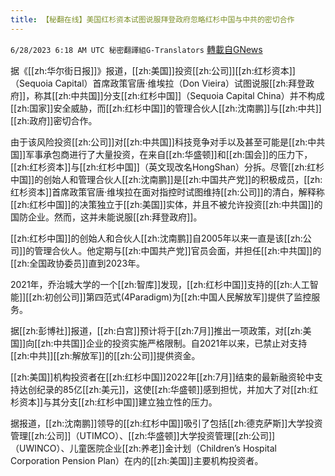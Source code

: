 ```yaml
---
title: 【秘翻在线】美国红杉资本试图说服拜登政府忽略红杉中国与中共的密切合作
---
```

`6/28/2023 6:18 AM UTC 秘密翻譯組G-Translators` [轉載自GNews](https://gnews.org/articles/1419083)

        

据《[[zh:华尔街日报]]》报道，[[zh:美国]]投资[[zh:公司]][[zh:红杉资本]]（Sequoia Capital）首席政策官唐·维埃拉（Don Vieira）试图说服[[zh:拜登政府]]，称其[[zh:中共国]]分支[[zh:红杉中国]]（Sequoia Capital China）并不构成[[zh:国家]]安全威胁，而[[zh:红杉中国]]的管理合伙人[[zh:沈南鹏]]与[[zh:中共]][[zh:政府]]密切合作。

由于该风险投资[[zh:公司]]对[[zh:中共国]]科技竞争对手以及甚至可能是[[zh:中共国]]军事承包商进行了大量投资，在来自[[zh:华盛顿]]和[[zh:国会]]的压力下，[[zh:红杉资本]]与[[zh:红杉中国]]（英文现改名HongShan）分拆。尽管[[zh:红杉中国]]的创始人和管理合伙人[[zh:沈南鹏]]是[[zh:中国共产党]]的积极成员，[[zh:红杉资本]]首席政策官唐·维埃拉在面对指控时试图维持[[zh:公司]]的清白，解释称[[zh:红杉中国]]的决策独立于[[zh:美国]]实体，并且不被允许投资[[zh:中共国]]的国防企业。然而，这并未能说服[[zh:拜登政府]]。

[[zh:红杉中国]]的创始人和合伙人[[zh:沈南鹏]]自2005年以来一直是该[[zh:公司]]的管理合伙人。他定期与[[zh:中国共产党]]官员会面，并担任[[zh:中共国]]的[[zh:全国政协委员]]直到2023年。

2021年，乔治城大学的一个[[zh:智库]]发现，[[zh:红杉中国]]支持的[[zh:人工智能]][[zh:初创公司]]第四范式(4Paradigm)为[[zh:中国人民解放军]]提供了监控服务。

据[[zh:彭博社]]报道，[[zh:白宫]]预计将于[[zh:7月]]推出一项政策，对[[zh:美国]]向[[zh:中共国]]企业的投资实施严格限制。自2021年以来，已禁止对支持[[zh:中共]][[zh:解放军]]的[[zh:公司]]提供资金。

[[zh:美国]]机构投资者在[[zh:红杉中国]]2022年[[zh:7月]]结束的最新融资轮中支持达创纪录的85亿[[zh:美元]]，这使[[zh:华盛顿]]感到担忧，并加大了对[[zh:红杉资本]]与其分支[[zh:红杉中国]]建立独立性的压力。

据报道，[[zh:沈南鹏]]领导的[[zh:红杉中国]]吸引了包括[[zh:德克萨斯]]大学投资管理[[zh:公司]]（UTIMCO）、[[zh:华盛顿]]大学投资管理[[zh:公司]]（UWINCO）、儿童医院企业[[zh:养老]]金计划（Children’s Hospital Corporation Pension Plan）在内的[[zh:美国]]主要机构投资者。
